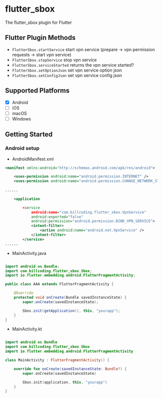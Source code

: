 # flutter_sbox

The flutter_sbox plugin for Flutter

## Flutter Plugin Methods
- `FlutterSbox.startService` start vpn service (prepare -> vpn permission requests -> start vpn service)
- `FlutterSbox.stopService` stop vpn service
- `FlutterSbox.serviceStarted` returns the vpn service started?
- `FlutterSbox.setOptionJson` set vpn service option json
- `FlutterSbox.setConfigJson` set vpn service config json

## Supported Platforms
- [x] Android
- [ ] iOS
- [ ] macOS
- [ ] Windows

## Getting Started

### Android setup
- AndroidManifest.xml
```xml
<manifest xmlns:android="http://schemas.android.com/apk/res/android">

    <uses-permission android:name="android.permission.INTERNET" />
    <uses-permission android:name="android.permission.CHANGE_NETWORK_STATE" />
    
......

    <application

        <service
            android:name="com.billcoding.flutter_sbox.VpnService"
            android:exported="false"
            android:permission="android.permission.BIND_VPN_SERVICE">
            <intent-filter>
                <action android:name="android.net.VpnService" />
            </intent-filter>
        </service>
......
```

- MainActivity.java
```java

import android.os.Bundle;
import com.billcoding.flutter_sbox.Sbox;
import io.flutter.embedding.android.FlutterFragmentActivity;

public class AAA extends FlutterFragmentActivity {

    @Override
    protected void onCreate(Bundle savedInstanceState) {
        super.onCreate(savedInstanceState);

        Sbox.init(getApplication(), this, "yourapp");
    }
}
```

- MainActivity.kt
```kotlin

import android.os.Bundle
import com.billcoding.flutter_sbox.Sbox
import io.flutter.embedding.android.FlutterFragmentActivity

class MainActivity : FlutterFragmentActivity() {

    override fun onCreate(savedInstanceState: Bundle?) {
        super.onCreate(savedInstanceState)

        Sbox.init(application, this, "yourapp")
    }
}
```